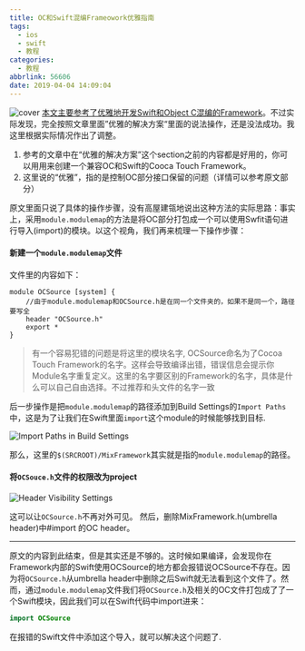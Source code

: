 ```yaml
---
title: OC和Swift混编Frameowork优雅指南
tags:
  - ios
  - swift
  - 教程
categories:
  - 教程
abbrlink: 56606
date: 2019-04-04 14:09:04
---
```


![cover](https://imgs.codewoody.com/uploads/big/b5d15c27a9f2a989d35696f515aec8d6.jpeg)
[本文主要参考了优雅地开发Swift和Object C混编的Framework](https://github.com/LeoMobileDeveloper/Blogs/blob/master/Swift/%20%E4%BC%98%E9%9B%85%E7%9A%84%E5%BC%80%E5%8F%91Swift%E5%92%8CObjective%20C%E6%B7%B7%E7%BC%96%E7%9A%84Framework.md)。不过实际发现，完全按照文章里面”优雅的解决方案“里面的说法操作，还是没法成功。我这里根据实际情况作出了调整。
<!--more-->

1. 参考的文章中在“优雅的解决方案”这个section之前的内容都是好用的，你可以用用来创建一个兼容OC和Swift的Cooca Touch Framework。
2. 这里说的“优雅”，指的是控制OC部分接口保留的问题（详情可以参考原文部分）

原文里面只说了具体的操作步骤，没有高屋建瓴地说出这种方法的实际思路：事实上，采用`module.modulemap`的方法是将OC部分打包成一个可以使用Swfit语句进行导入(import)的模块。以这个视角，我们再来梳理一下操作步骤：

#### 新建一个`module.modulemap`文件

文件里的内容如下：

```
module OCSource [system] {
    //由于module.modulemap和OCSource.h是在同一个文件夹的，如果不是同一个，路径要写全
    header "OCSource.h"
    export *
}
```

> 有一个容易犯错的问题是将这里的模块名字, OCSource命名为了Cocoa Touch Framework的名字。这样会导致编译出错，错误信息会提示你Module名字重复定义。这里的名字要区别的Framework的名字，具体是什么可以自己自由选择。不过推荐和头文件的名字一致

后一步操作是把`module.modulemap`的路径添加到Build Settings的`Import Paths`中，这是为了让我们在Swift里面`import`这个module的时候能够找到目标.

![Import Paths in Build Settings](https://imgs.codewoody.com/uploads/big/f9b81bd3d7c4bff9b05b4548ed039922.png)

那么，这里的`$(SRCROOT)/MixFramework`其实就是指的`module.modulemap`的路径。

#### 将`OCSouce.h`文件的权限改为project

![Header Visibility Settings](https://imgs.codewoody.com/uploads/big/7d7b91d9291919efb1de5b5c3543655d.png)

这可以让`OCSource.h`不再对外可见。
然后，删除MixFramework.h(umbrella header)中#import 的OC header。

---

原文的内容到此结束，但是其实还是不够的。这时候如果编译，会发现你在Framework内部的Swift使用OCSource的地方都会报错说OCSource不存在。因为将`OCSource.h`从umbrella header中删除之后Swift就无法看到这个文件了。然而，通过`module.modulemap`文件我们将`OCSource.h`及相关的OC文件打包成了了一个Swift模块，因此我们可以在Swift代码中import进来：

```Swift
import OCSource
```

在报错的Swift文件中添加这个导入，就可以解决这个问题了.